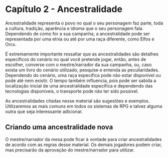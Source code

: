 # Capítulo 2 - Ancestralidade
Ancestralidade representa o povo no qual o seu personagem faz parte, toda a cultura, tradição, aparência e idioma que o seu personagem fala.
Dependendo de como for a sua campanha, a ancestralidade pode ser representada por uma etnia ou até por uma raça diferente, como Elfos e Orcs.

É extremamente importante ressaltar que as ancestralidades são detalhes específicos do cenário no qual você pretende jogar, então, antes de escolher, converse com o mestre/narrador da sua campanha, ou, caso exista um livro do cenário utilizado, pesquise e entenda as peculiaridades.
Dependendo do cenário, uma raça específica pode não estar disponível ou pode até nem existir.
O tempo também influencia, pois pode ser sabida a localização inicial de uma ancestralidade específica e dependendo das tecnologias disponíveis, o transporte pode não ter sido possível.

As ancestralidades citadas nesse material são sugestões e exemplos.
Utilizaremos as mais comuns em todos os sistemas de RPG e talvez alguma outra que seja interessante adicionar.

## Criando uma ancestralidade nova
O mestre/narrador da mesa pode ficar à vontade para criar ancestralidades de acordo com as regras desse material.
Os demais jogadores podem criar, mas precisarão da aprovação do mestre/narrador para utilizar.
